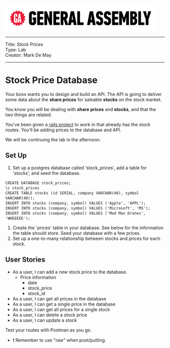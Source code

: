 ![](/ga_cog.png)

---

Title: Stock Prices <br>
Type: Lab <br>
Creator: Mark De May <br>

---

# Stock Price Database

Your boss wants you to design and build an API. The API is going to deliver some data about the **share prices** for saleable **stocks** on the stock market.

You know you will be dealing with **share prices** and **stocks**, and that the two things are related.

You've been given a [rails project](stock_prices) to work in that already has the stock routes. You'll be adding prices to the database and API.

We will be continuing the lab in the afternoon.

## Set Up


1. Set up a postgres database called 'stock_prices', add a table for 'stocks', and seed the database.

```
CREATE DATABASE stock_prices;
\c stock_prices
CREATE TABLE stocks (id SERIAL, company VARCHAR(40), symbol VARCHAR(40));
INSERT INTO stocks (company, symbol) VALUES ('Apple', 'APPL');
INSERT INTO stocks (company, symbol) VALUES ('Microsoft', 'MS');
INSERT INTO stocks (company, symbol) VALUES ('Mad Man Drones', 'WHEEEEE');
```

1. Create the 'prices' table in your database. See below for the information the table should store. Seed your database with a few prices.
1. Set up a one-to-many relationship between stocks and prices for each stock.

## User Stories

  - As a user, I can add a new stock price to the database.
    - Price information
      - date
      - stock_price
      - stock_id
  - As a user, I can get all prices in the database
  - As a user, I can get a single price in the database
  - As a user, I can get all prices for a single stock
  - As a user, I can delete a stock price
  - As a user, I can update a stock

Test your routes with Postman as you go.
   - :exclamation: Remember to use "raw" when post/putting.
